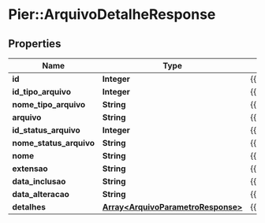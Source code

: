 # Pier::ArquivoDetalheResponse

## Properties
Name | Type | Description | Notes
------------ | ------------- | ------------- | -------------
**id** | **Integer** | {{{arquivo_detalhe_response_id_value}}} | [optional] 
**id_tipo_arquivo** | **Integer** | {{{arquivo_detalhe_response_id_tipo_arquivo_value}}} | [optional] 
**nome_tipo_arquivo** | **String** | {{{arquivo_detalhe_response_nome_tipo_arquivo_value}}} | [optional] 
**arquivo** | **String** | {{{arquivo_detalhe_response_arquivo_value}}} | [optional] 
**id_status_arquivo** | **Integer** | {{{arquivo_detalhe_response_id_status_arquivo_value}}} | [optional] 
**nome_status_arquivo** | **String** | {{{arquivo_detalhe_response_nome_status_arquivo_value}}} | [optional] 
**nome** | **String** | {{{arquivo_detalhe_response_nome_value}}} | [optional] 
**extensao** | **String** | {{{arquivo_detalhe_response_extensao_value}}} | [optional] 
**data_inclusao** | **String** | {{{arquivo_detalhe_response_data_inclusao_value}}} | [optional] 
**data_alteracao** | **String** | {{{arquivo_detalhe_response_data_alteracao_value}}} | [optional] 
**detalhes** | [**Array&lt;ArquivoParametroResponse&gt;**](ArquivoParametroResponse.md) | {{{arquivo_detalhe_response_detalhes_value}}} | [optional] 


